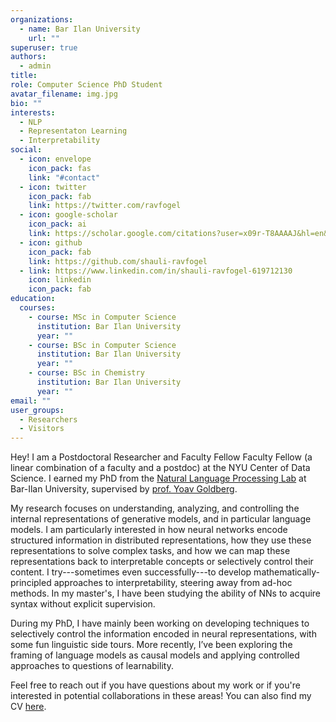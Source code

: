 ```yaml
---
organizations:
  - name: Bar Ilan University
    url: ""
superuser: true
authors:
  - admin
title:
role: Computer Science PhD Student
avatar_filename: img.jpg
bio: ""
interests:
  - NLP
  - Representaton Learning
  - Interpretability
social:
  - icon: envelope
    icon_pack: fas
    link: "#contact"
  - icon: twitter
    icon_pack: fab
    link: https://twitter.com/ravfogel
  - icon: google-scholar
    icon_pack: ai
    link: https://scholar.google.com/citations?user=x09r-T8AAAAJ&hl=en&oi=ao
  - icon: github
    icon_pack: fab
    link: https://github.com/shauli-ravfogel
  - link: https://www.linkedin.com/in/shauli-ravfogel-619712130
    icon: linkedin
    icon_pack: fab
education:
  courses:
    - course: MSc in Computer Science
      institution: Bar Ilan University
      year: ""
    - course: BSc in Computer Science
      institution: Bar Ilan University
      year: ""
    - course: BSc in Chemistry
      institution: Bar Ilan University
      year: ""
email: ""
user_groups:
  - Researchers
  - Visitors
---
```

Hey! I am a Postdoctoral Researcher and Faculty Fellow Faculty Fellow (a linear combination of a faculty and a postdoc) at the NYU Center of Data Science. I earned my PhD from the [Natural Language Processing Lab](https://biu-nlp.github.io/) at Bar-Ilan University, supervised by [prof. Yoav Goldberg](https://www.cs.bgu.ac.il/~yoavg/uni/). 

My research focuses on understanding, analyzing, and controlling the internal representations of generative models, and in particular language models. I am particularly interested in how neural networks encode structured information in distributed representations, how they use these representations to solve complex tasks, and how we can map these representations back to interpretable concepts or selectively control their content. I try---sometimes even successfully---to develop mathematically-principled approaches to interpretability, steering away from ad-hoc methods. In my master's, I have been studying the ability of NNs to acquire syntax without explicit supervision. 

During my PhD, I have mainly been working on developing techniques to selectively control the information encoded in neural representations, with some fun linguistic side tours. More recently, I’ve been exploring the framing of language models as causal models and applying controlled approaches to questions of learnability.

Feel free to reach out if you have questions about my work or if you're interested in potential collaborations in these areas! You can also find my CV [here](cv/cv.pdf).
